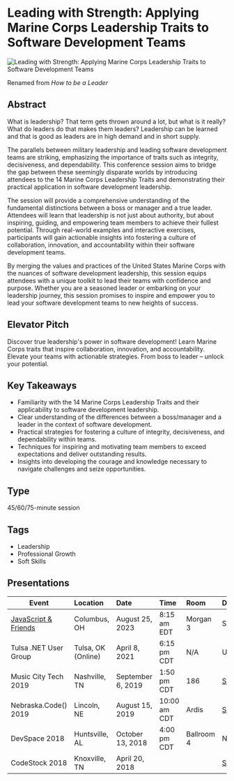 # Leading with Strength: Applying Marine Corps Leadership Traits to Software Development Teams

![Leading with Strength: Applying Marine Corps Leadership Traits to Software Development Teams](https://chadgreen.blob.core.windows.net/slides/How%20to%20be%20a%20Leader.jpg)

Renamed from *How to be a Leader*

## Abstract
What is leadership? That term gets thrown around a lot, but what is it really? What do leaders do that makes them leaders? Leadership can be learned and that is good as leaders are in high demand and in short supply.

The parallels between military leadership and leading software development teams are striking, emphasizing the importance of traits such as integrity, decisiveness, and dependability. This conference session aims to bridge the gap between these seemingly disparate worlds by introducing attendees to the 14 Marine Corps Leadership Traits and demonstrating their practical application in software development leadership.

The session will provide a comprehensive understanding of the fundamental distinctions between a boss or manager and a true leader. Attendees will learn that leadership is not just about authority, but about inspiring, guiding, and empowering team members to achieve their fullest potential. Through real-world examples and interactive exercises, participants will gain actionable insights into fostering a culture of collaboration, innovation, and accountability within their software development teams.

By merging the values and practices of the United States Marine Corps with the nuances of software development leadership, this session equips attendees with a unique toolkit to lead their teams with confidence and purpose. Whether you are a seasoned leader or embarking on your leadership journey, this session promises to inspire and empower you to lead your software development teams to new heights of success.

## Elevator Pitch
Discover true leadership's power in software development! Learn Marine Corps traits that inspire collaboration, innovation, and accountability. Elevate your teams with actionable strategies. From boss to leader – unlock your potential.

## Key Takeaways
- Familiarity with the 14 Marine Corps Leadership Traits and their applicability to software development leadership.
- Clear understanding of the differences between a boss/manager and a leader in the context of software development.
- Practical strategies for fostering a culture of integrity, decisiveness, and dependability within teams.
- Techniques for inspiring and motivating team members to exceed expectations and deliver outstanding results.
- Insights into developing the courage and knowledge necessary to navigate challenges and seize opportunities.

## Type
45/60/75-minute session

## Tags
- Leadership
- Professional Growth
- Soft Skills

## Presentations
| Event | Location | Date | Time | Room | Downloads |
|-------|:---------|:-----|:-----|:-----|:----------|
| [JavaScript & Friends](https://www.javascriptandfriends.com/) | Columbus, OH | August 25, 2023 | 8:15 am EDT | Morgan 3 | Slides |
| Tulsa .NET User Group | Tulsa, OK (Online) | April 8, 2021 | 6:15 pm CDT | N/A | Unavailable |
| Music City Tech 2019 | Nashville, TN | September 6, 2019 | 1:50 pm CDT | 186 | [Slides](https://chadgreen.blob.core.windows.net/slides/How%20to%20be%20a%20Leader%20-%20Music%20City%20Tech.pdf) |
| Nebraska.Code() 2019 | Lincoln, NE | August 15, 2019 | 10:00 am CDT | Ardis | [Slides](https://chadgreen.blob.core.windows.net/slides/How%20to%20be%20a%20Leader%20-%20Nebraska.Code().pdf) |
| DevSpace 2018 | Huntsville, AL | October 13, 2018 | 4:00 pm CDT | Ballroom 4 | N/A |
| CodeStock 2018 | Knoxville, TN | April 20, 2018 | | | [Slides](https://chadgreen.blob.core.windows.net/slides/How%20to%20be%20a%20Leader%20-%20CodeStock.pdf) |
